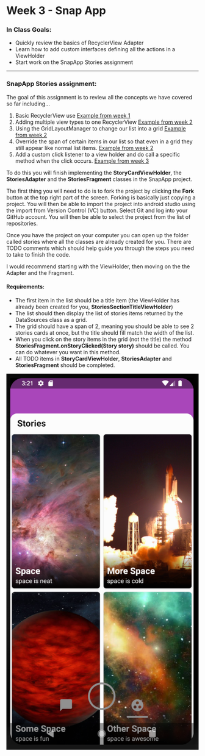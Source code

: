 Week 3 - Snap App
===================
### In Class Goals:
 - Quickly review the basics of RecyclerView Adapter 
 - Learn how to add custom interfaces defining all the actions in a ViewHolder 
 - Start work on the SnapApp Stories assignment

----------
### SnapApp Stories assignment:

The goal of this assignment is to review all the concepts we have covered so far including...

 1. Basic RecyclerView use [Example from week 1](https://github.com/ucsd-ext-android-rja/android-1-week-1-recyclerview)
 2. Adding multiple view types to one RecyclerView [Example from week 2](https://github.com/ucsd-ext-android-rja/andriod-1-week-2-photos/blob/inclass/app/src/main/java/com/ucsdextandroid1/photosapp/profile/FeedAdapter.java)
 3. Using the GridLayoutManager to change our list into a grid [Example from week 2](https://github.com/ucsd-ext-android-rja/andriod-1-week-2-photos/blob/inclass/app/src/main/java/com/ucsdextandroid1/photosapp/profile/ProfileFragment.java#L52-L60)
 4. Override the span of certain items in our list so that even in a grid they still appear like normal list items. [Example from week 2](https://github.com/ucsd-ext-android-rja/andriod-1-week-2-photos/blob/inclass/app/src/main/java/com/ucsdextandroid1/photosapp/profile/FeedAdapter.java#L95-L104)
 5. Add a custom click listener to a view holder and do call a specific method when the click occurs. [Example from week 3](../master/app/src/main/java/com/ucsdextandroid1/snapapp/chat/ChatItemViewHolder.java#L105-L112)

To do this you will finish implementing the **StoryCardViewHolder**, the **StoriesAdapter**  and the **StoriesFragment** classes in the SnapApp project.

The first thing you will need to do is to fork the project by clicking the **Fork** button at the top right part of the screen. Forking is basically just copying a project. You will then be able to import the project into android studio using the import from Version Control (VC) button. Select Git and log into your GitHub account. You will then be able to select the project from the list of repositories. 

Once you have the project on your computer you can open up the folder called stories where all the classes are already created for you. There are TODO comments which should help guide you through the steps you need to take to finish the code.

I would recommend starting with the ViewHolder, then moving on the the Adapter and the Fragment.

#### Requirements: 
 - The first item in the list should be a title item (the ViewHolder has already been created for you, **StoriesSectionTitleViewHolder**)
 - The list should then display the list of stories items returned by the DataSources class as a grid. 
 - The grid should have a span of 2, meaning you should be able to see 2 stories cards at once, but the title should fill match the width of the list. 
 - When you click on the story items in the grid (not the title) the method **StoriesFragment.onStoryClicked(Story story)** should be called. You can do whatever you want in this method.
 - All TODO items in **StoryCardViewHolder**, **StoriesAdapter**  and **StoriesFragment** should be completed.
 
 ![Image](stories_grid.png)